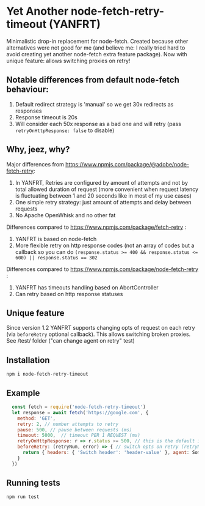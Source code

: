 # Yet Another node-fetch-retry-timeout (YANFRT)

Minimalistic drop-in replacement for node-fetch. Created because other alternatives were not good for me (and believe me: I really tried hard to avoid creating yet another node-fetch extra feature package). Now with unique feature: allows switching proxies on retry!

## Notable differences from default node-fetch behaviour:
1. Default redirect strategy is 'manual' so we get 30x redirects as responses
2. Response timeout is 20s
3. Will consider each 50x response as a bad one and will retry (pass `retryOnHttpResponse: false` to disable)

## Why, jeez, why?
Major differences from https://www.npmjs.com/package/@adobe/node-fetch-retry:
1. In YANFRT, Retries are configured by amount of attempts and not by total allowed duration of request (more convenient when request latency is fluctuating between 1 and 20 seconds like in most of my use cases)
2. One simple retry strategy: just amount of attempts and delay between requests
3. No Apache OpenWhisk and no other fat

Differences compared to https://www.npmjs.com/package/fetch-retry :
1. YANFRT is based on node-fetch
2. More flexible retry on http response codes (not an array of codes but a callback so you can do `(response.status >= 400 && response.status <= 600) || response.status == 302`

Differences compared to https://www.npmjs.com/package/node-fetch-retry :
1. YANFRT has timeouts handling based on AbortController
1. Can retry based on http response statuses

## Unique feature
Since version 1.2 YANFRT supports changing opts of request on each retry (via `beforeRetry` optional callback). This allows switching broken proxies. 
See /test/ folder ("can change agent on retry" test)

## Installation
`npm i node-fetch-retry-timeout`

## Example
```js
  const fetch = require('node-fetch-retry-timeout')
  let response = await fetch('https://google.com', {
    method: 'GET', 
    retry: 2, // number attempts to retry
    pause: 500, // pause between requests (ms)
    timeout: 5000,  // timeout PER 1 REQUEST (ms)
    retryOnHttpResponse: r => r.status >= 500, // this is the default implementation of retryOnHttpResponse, pass false to disable
    beforeRetry: (retryNum, error) => { // switch opts on retry (retryNum == 1 before first retry is initiated, check the existence of error.response for advanced logic)
      return { headers: { 'Switch header': 'header-value' }, agent: SomeRandomAgent }
    }
  })
```

## Running tests
`npm run test`
